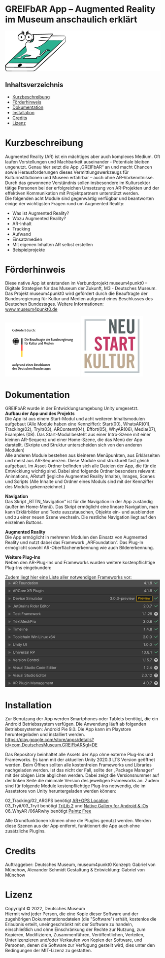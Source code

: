 # GREIFbAR App – Augmented Reality im Museum anschaulich erklärt
![alt text](https://github.com/museum4punkt0/greifbAR/blob/main/Assets/Images/00_Start/00_LOGO_GREIFbAR.png)
## Inhaltsverzeichnis 
* [Kurzbeschreibung](#Kurzbeschreibung) 
* [Förderhinweis](#Förderhinweis) 
* [Dokumentation](#Dokumentation) 
* [Installation](#Installation) 
* [Credits](#Credits) 
* [Lizenz](#Lizenz)
# Kurzbeschreibung
Augmented Reality (AR) ist ein mächtiges aber auch komplexes Medium. Oft laufen Vorstellungen und Machbarkeit auseinander - Potentiale bleiben ungenutzt. Genau hier setzt die App „GREIFbAR“ an und macht Chancen sowie Herausforderungen dieses Vermittlungswerkzeugs für Kulturinstitutionen und Museen erfahrbar – auch ohne AR-Vorkenntnisse. Durch das gewonnene Verständnis sollen insbesondere im Kultursektor tätige Personen bei der erfolgreichen Umsetzung von AR-Projekten und der effektiven Kommunikation mit Projektpartnern unterstützt werden.\
Die folgenden acht Module sind gegenwärtig verfügbar und beantworten einige der wichtigsten Fragen rund um Augmented Reality:
-	Was ist Augmented Reality?
-	Wozu Augmented Reality?
-	AR-Inhalt
-	Tracking
-	Aufwand
-	Einsatzmedien
-	Mit eigenen Inhalten AR selbst erstellen
-	Beispielprojekte
# Förderhinweis
Diese native App ist entstanden im  Verbundprojekt  museum4punkt0  –  Digitale  Strategien  für  das  Museum  der  Zukunft, M3 - Deutsches Museum. Das Projekt museum4punkt0 wird gefördert durch die Beauftragte der Bundesregierung für Kultur und Medien aufgrund eines Beschlusses des Deutschen Bundestages. Weitere Informationen:\
www.museum4punkt0.de

![alt text](https://github.com/museum4punkt0/media_storage/blob/2c46af6cb625a2560f39b01ecb8c4c360733811c/BKM_Fz_2017_Web_de.gif) ![alt text](https://github.com/museum4punkt0/media_storage/blob/e87f37973c3d91e2762d74d51bed81de5026e06e/BKM_Neustart_Kultur_Wortmarke_pos_RGB_RZ_web.jpg)
   
# Dokumentation
GREIFbAR wurde in der Entwicklungsumgebung Unity umgesetzt.\
**Aufbau der App und des Projekts**\
Die App ist aus einem Start-Modul und acht weiteren Inhaltsmodulen aufgebaut (Alle Module haben eine Kennziffer): Start(00), WhatsAR(01), Tracking(02), Tryit(03), ARContent(04), Effort(05), WhyAR(06), Media(07), Examples (08). 
Das Start-Modul besteht aus einer Intro-Szene mit einer kleinen AR-Sequenz und einer Home-Szene, die das Menü der App darstellt. (Skripte und Struktur unterscheiden sich von den anderen Modulen)\
Alle anderen Module bestehen aus kleineren Menüpunkten, aus Erklärseiten und meist aus AR-Sequenzen. Diese Module sind strukturell fast gleich aufgebaut. 
Im Asset-Ordner befinden sich alle Dateien der App, die für die Entwicklung wichtig sind. Dabei sind folgende Ordner besonders relevant:
Animations, ARstuff (jegliche Augmented Reality Inhalte), Images, Scenes und Scripts 
(Alle Inhalte und Ordner eines Moduls sind mit der Kennziffer des Moduls gekennzeichnet.)

**Navigation**\
Das Skript „BTTN_Navigation“ ist für die Navigation in der App zuständig (außer im Home-Menü). Das Skript ermöglicht eine lineare Navigation, man kann Erklärbilder und Texte auszutauschen, Objekte ein- und ausblenden und zu einer neuen Szene wechseln. 
Die restliche Navigation liegt auf den einzelnen Buttons.

**Augmented Reality**\
Die App ermöglicht in mehreren Modulen den Einsatz von Augmented Reality und nutzt dabei das Framework „ARFoundation“. 
Das Plug-In ermöglicht sowohl AR-Oberflächenerkennung wie auch Bildererkennung.

**Weitere Plug-Ins**\
Neben den AR-Plug-Ins und Frameworks wurden weitere kostenpflichtige Plug-Ins eingebunden:

Zudem liegt hier eine Liste aller notwendigen Frameworks vor:
 ![alt text](https://github.com/museum4punkt0/greifbAR/blob/main/grafik.png)

# Installation
Zur Benutzung der App werden Smartphones oder Tablets benötigt, die ein Android Betriebssystem verfügen. Die Anwendung läuft ab folgenden Betriebssystemen: Android Pie 9.0. Die App kann im Playstore heruntergeladen und installiert werden. https://play.google.com/store/apps/details?id=com.DeutschesMuseum.GREIFbAR&gl=DE

Das Repository beinhaltet alle Assets der App ohne externe Plug-Ins und Frameworks. Es kann mit der aktuellen Unity 2020.3 LTS Version geöffnet werden. Beim Öffnen sollten alle kostenfreien Frameworks und Libraries nachgeladen werden. Ist das nicht der Fall, sollte der „Package Manager“ mit der obigen Liste abglichen werden. Dabei zeigt die Versionsnummer auf der linken Seite die minimale Version des jeweiligen Frameworks an. Zudem sind für folgende Module kostenpflichtige Plug-Ins notwendig, die im Assetstore von Unity heruntergeladen werden können:

02_Tracking/02_ARGPS benötigt [AR+GPS Location](https://assetstore.unity.com/packages/tools/integration/ar-gps-location-134882#description)\
03_Tryit/03_Tryit benötigt [TriLib 2](https://assetstore.unity.com/packages/tools/modeling/trilib-2-model-loading-package-157548#description) und [Native Gallery for Android & iOs](https://assetstore.unity.com/packages/tools/integration/native-gallery-for-android-ios-112630#description)\
06_WhyAR /06ARwhy benötigt [Paintz Free](https://assetstore.unity.com/packages/tools/paintz-free-145977#description)

Alle Grundfunktionen können ohne die PlugIns genutzt werden. 
Werden diese Szenen aus der App entfernt, funktionert die App auch ohne zusätzliche PlugIns. 

# Credits
Auftraggeber: Deutsches Museum, museum4punkt0
Konzept: Gabriel von Münchow, Alexander Schmidt
Gestaltung & Entwicklung: Gabriel von Münchow
# Lizenz
Copyright © 2022, Deutsches Museum\
Hiermit wird jeder Person, die eine Kopie dieser Software und der zugehörigen Dokumentationsdateien (die "Software") erhält, kostenlos die Erlaubnis erteilt, uneingeschränkt mit der Software zu handeln, einschließlich und ohne Einschränkung der Rechte zur Nutzung, zum Kopieren, Modifizieren, Zusammenführen, Veröffentlichen, Verteilen, Unterlizenzieren und/oder Verkaufen von Kopien der Software, und Personen, denen die Software zur Verfügung gestellt wird, dies unter den Bedingungen der MIT-Lizenz zu gestatten.

